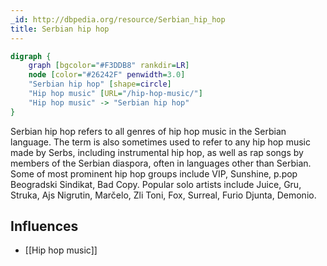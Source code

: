 ```yaml
---
_id: http://dbpedia.org/resource/Serbian_hip_hop
title: Serbian hip hop
---
```


```dot
digraph {
	graph [bgcolor="#F3DDB8" rankdir=LR]
	node [color="#26242F" penwidth=3.0]
	"Serbian hip hop" [shape=circle]
	"Hip hop music" [URL="/hip-hop-music/"]
	"Hip hop music" -> "Serbian hip hop"
}
```

Serbian hip hop refers to all genres of hip hop music in the Serbian language. The term is also sometimes used to refer to any hip hop music made by Serbs, including instrumental hip hop, as well as rap songs by members of the Serbian diaspora, often in languages other than Serbian. Some of most prominent hip hop groups include VIP, Sunshine, p.pop Beogradski Sindikat, Bad Copy. Popular solo artists include Juice, Gru, Struka, Ajs Nigrutin, Marčelo, Zli Toni, Fox, Surreal, Furio Djunta, Demonio.

## Influences
- [[Hip hop music]]
